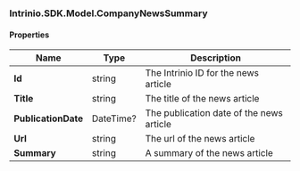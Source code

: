 [//]: # (CLASS:Intrinio.SDK.Model.CompanyNewsSummary)

[//]: # (KIND:object)

### Intrinio.SDK.Model.CompanyNewsSummary
#### Properties

[//]: # (START_DEFINITION)

Name | Type | Description
------------ | ------------- | -------------
**Id** | string | The Intrinio ID for the news article &nbsp;
**Title** | string | The title of the news article &nbsp;
**PublicationDate** | DateTime? | The publication date of the news article &nbsp;
**Url** | string | The url of the news article &nbsp;
**Summary** | string | A summary of the news article &nbsp;

[//]: # (END_DEFINITION)


